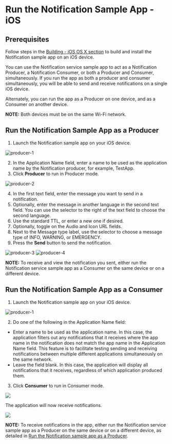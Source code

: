 # Run the Notification Sample App - iOS

## Prerequisites
Follow steps in the [Building - iOS OS X section][build-ios-osx]
to build and install the Notification sample app on an iOS device.

You can use the Notification service sample app to act as a
Notification Producer, a Notification Consumer, or both a
Producer and Consumer, simultaneously. If you run the app
as both a producer and consumer simultaneously, you will be
able to send and receive notifications on a single iOS device.

Alternately, you can run the app as a Producer on one device,
and as a Consumer on another device.

**NOTE:** Both devices must be on the same Wi-Fi network.

## Run the Notification Sample App as a Producer

1. Launch the Notification sample app on your iOS device.

  ![producer-1][]

2. In the Application Name field, enter a name to be used as
the application name by the Notification producer, for example, TestApp.
3. Click __Producer__ to run in Producer mode.

  ![producer-2][]

4. In the first text field, enter the message you want to send in a notification.
5. Optionally, enter the message in another language in the
second text field. You can use the selector to the right of
the text field to choose the second language.
6. Use the standard TTL, or enter a new one if desired.
7. Optionally, toggle on the Audio and Icon URL fields.
8. Next to the Message type label, use the selector to choose
a message type of INFO, WARNING, or EMERGENCY.
9. Press the __Send__ button to send the notification.

  ![producer-3][]
  ![producer-4][]

**NOTE:** To receive and view the notification you sent, either
run the Notification service sample app as a Consumer
on the same device or on a different device.

## Run the Notification Sample App as a Consumer

1. Launch the Notification sample app on your iOS device.

  ![producer-1][]

2. Do one of the following in the Application Name field:
  * Enter a name to be used as the application name. In this case,
  the application filters out any notifications that it receives
  where the app name in the notification does not match the app
  name in the Application Name field. This feature is to facilitate
  testing sending and receiving notifications between multiple
  different applications simultaneously on the same network.
  * Leave the field blank. In this case, the application will
  display all notifications that it receives, regardless of
  which application produced them.
3. Click __Consumer__ to run in Consumer mode.

  ![][consumer-1]

The application will now receive notifications.

  ![][consumer-2]

**NOTE:** To receive notifications in the app, either run the
Notification service sample app as a Producer on the same
device or on a different device, as detailed in
[Run the Notification sample app as a Producer][run-notif-sample-app-producer].

[producer-1]: /files/develop/run-sample-apps/ios-notification-sample/producer-1.png
[producer-2]: /files/develop/run-sample-apps/ios-notification-sample/producer-2.png
[producer-3]: /files/develop/run-sample-apps/ios-notification-sample/producer-3.png
[producer-4]: /files/develop/run-sample-apps/ios-notification-sample/producer-4.png
[consumer-1]: /files/develop/run-sample-apps/ios-notification-sample/consumer-1.png
[consumer-2]: /files/develop/run-sample-apps/ios-notification-sample/consumer-2.png


[build-ios-osx]: /develop/building/ios-osx
[run-notif-sample-app-producer]: #run-the-notification-sample-app-as-a-producer
